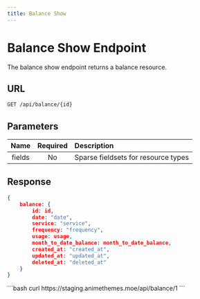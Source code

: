 ```yaml
---
title: Balance Show
---
```


<Block>

# Balance Show Endpoint

The balance show endpoint returns a balance resource.

## URL

```sh
GET /api/balance/{id}
```

## Parameters

| Name    | Required | Description                                             |
| :-----: | :------: | :------------------------------------------------------ |
| fields  | No       | Sparse fieldsets for resource types                     |

## Response

```json
{
    balance: {
        id: id,
        date: "date",
        service: "service",
        frequency: "frequency",
        usage: usage,
        month_to_date_balance: month_to_date_balance,
        created_at: "created_at",
        updated_at: "updated_at",
        deleted_at: "deleted_at"
    }
}
```

<Example>

<CURL>
```bash
curl https://staging.animethemes.moe/api/balance/1
```
</CURL>

</Example>

</Block>